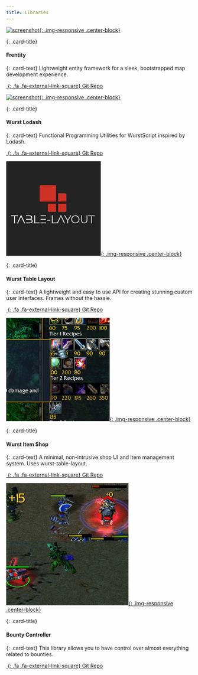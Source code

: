 ```yaml
---
title: Libraries
---
```


<!-- Start Row -->
<div class="row" >

<!-- Begin Card -->
<div class="col-sm-6 col-xs-12">
<div class="card" markdown="1">

[![screenshot](/assets/images/showcase/frentitypreview.png){: .img-responsive .center-block}](https://github.com/Frotty/Frentity)

<div class="card-block" markdown="1">

{: .card-title}

#### Frentity

{: .card-text}
Lightweight entity framework for a sleek, bootstrapped map development experience.

[_&nbsp;_{: .fa .fa-external-link-square} Git Repo](https://github.com/Frotty/Frentity)

</div>

</div>
</div>
<!-- End Card -->

<!-- Begin Card -->
<div class="col-sm-6 col-xs-12">
<div class="card" markdown="1">

[![screenshot](/assets/images/showcase/wurstlodash.png){: .img-responsive .center-block}](https://github.com/theQuazz/wurst-lodash)

<div class="card-block" markdown="1">

{: .card-title}

#### Wurst Lodash

{: .card-text}
Functional Programming Utilities for WurstScript inspired by Lodash.

[_&nbsp;_{: .fa .fa-external-link-square} Git Repo](https://github.com/theQuazz/wurst-lodash)

</div>

</div>
</div>
<!-- End Card -->

</div>
<!-- End Row -->

<!-- Start Row -->
<div class="row" >

<!-- Begin Card -->
<div class="col-sm-6 col-xs-12">
<div class="card" markdown="1">

[![screenshot](/assets/images/showcase/wursttablelayout.png){: .img-responsive .center-block}](https://github.com/Frotty/wurst-table-layout)

<div class="card-block" markdown="1">

{: .card-title}

#### Wurst Table Layout

{: .card-text}
A lightweight and easy to use API for creating stunning custom user interfaces. Frames without the hassle.

[_&nbsp;_{: .fa .fa-external-link-square} Git Repo](https://github.com/Frotty/wurst-table-layout)

</div>

</div>
</div>
<!-- End Card -->

<!-- Begin Card -->
<div class="col-sm-6 col-xs-12">
<div class="card" markdown="1">

[![screenshot](/assets/images/showcase/itemshop2.png){: .img-responsive .center-block}](https://github.com/Frotty/wurst-item-shop)

<div class="card-block" markdown="1">

{: .card-title}

#### Wurst Item Shop

{: .card-text}
A minimal, non-intrusive shop UI and item management system. Uses wurst-table-layout.

[_&nbsp;_{: .fa .fa-external-link-square} Git Repo](https://github.com/Frotty/wurst-item-shop)

</div>

</div>
</div>
<!-- End Card -->

</div>
<!-- End Row -->

<!-- Start Row -->
<div class="row" >

<!-- Begin Card -->
<div class="col-sm-6 col-xs-12">
<div class="card" markdown="1">

[![screenshot](/assets/images/showcase/bountypreview.png){: .img-responsive .center-block}](https://github.com/HerlySQR/Bounty_Controller)

<div class="card-block" markdown="1">

{: .card-title}

#### Bounty Controller

{: .card-text}
This library allows you to have control over almost everything related to bounties.

[_&nbsp;_{: .fa .fa-external-link-square} Git Repo](https://github.com/HerlySQR/Bounty_Controller)

</div>

</div>
</div>
<!-- End Card -->

</div>
<!-- End Row -->

